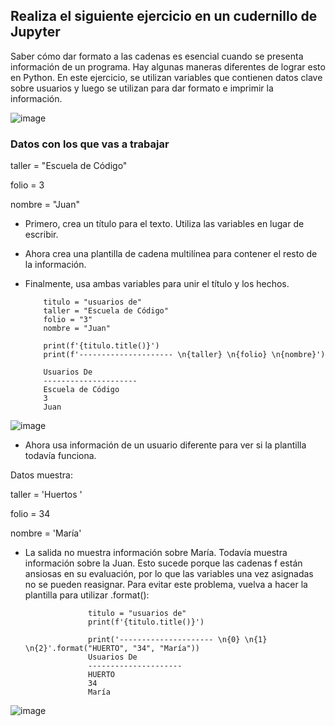 ## Realiza el siguiente ejercicio en un cudernillo de Jupyter
Saber cómo dar formato a las cadenas es esencial cuando se presenta información de un programa. Hay algunas maneras diferentes de lograr esto en Python.
En este ejercicio, se utilizan variables que contienen datos clave sobre usuarios y luego se utilizan para dar formato e imprimir la información.

![image](https://user-images.githubusercontent.com/91554777/174206918-440767f6-eba2-4aff-8ca4-6652cc374577.png)

### Datos con los que vas a trabajar
taller = "Escuela de Código"

folio = 3

nombre = "Juan"

* Primero, crea un título para el texto.  Utiliza las variables en lugar de escribir.

* Ahora crea una plantilla de cadena multilínea para contener el resto de la información. 

* Finalmente, usa ambas variables para unir el título y los hechos.

          titulo = "usuarios de"
          taller = "Escuela de Código"
          folio = "3"
          nombre = "Juan"

          print(f'{titulo.title()}')
          print(f'--------------------- \n{taller} \n{folio} \n{nombre}')
          
          Usuarios De
          --------------------- 
          Escuela de Código 
          3 
          Juan
          
![image](https://user-images.githubusercontent.com/90996552/174410743-c06ca38e-9f88-47c7-9812-6bbbc36dfac9.png)


* Ahora usa información de un usuario diferente para ver si la plantilla todavía funciona.

Datos muestra:

taller = 'Huertos '

folio  = 34

nombre = 'María'

* La salida no muestra información sobre María. Todavía muestra información sobre la Juan. 
Esto sucede porque las cadenas f están ansiosas en su evaluación, por lo que las variables una vez asignadas no se pueden reasignar. 
Para evitar este problema, vuelva a hacer la plantilla para utilizar .format():

                    titulo = "usuarios de"
                    print(f'{titulo.title()}')

                    print('--------------------- \n{0} \n{1} \n{2}'.format("HUERTO", "34", "María"))
                    Usuarios De
                    --------------------- 
                    HUERTO 
                    34 
                    María
                    
 ![image](https://user-images.githubusercontent.com/90996552/174463876-e6a59411-fbcd-44fd-9874-5bac41de8345.png)


